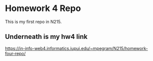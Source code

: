 # Homework 4 Repo

This is my first repo in N215.

## Underneath is my hw4 link

https://in-info-web4.informatics.iupui.edu/~mpegram/N215/homework-four-repo/
